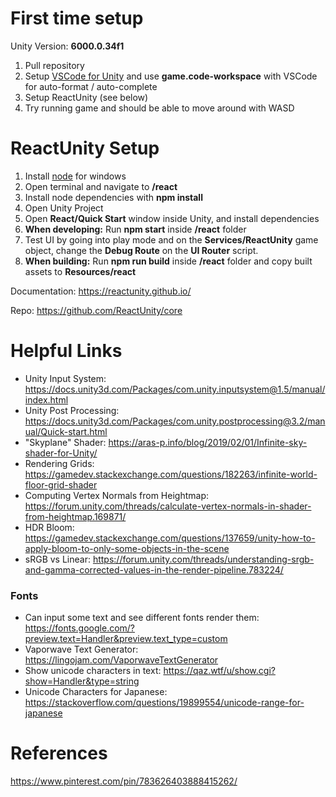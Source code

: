 # First time setup

Unity Version: **6000.0.34f1**

1. Pull repository
2. Setup [VSCode for Unity](https://code.visualstudio.com/docs/other/unity) and use **game.code-workspace** with VSCode for auto-format / auto-complete
2. Setup ReactUnity (see below)
3. Try running game and should be able to move around with WASD

# ReactUnity Setup

1. Install [node](https://nodejs.org/en/download) for windows
2. Open terminal and navigate to **/react**
3. Install node dependencies with **npm install**
4. Open Unity Project
5. Open **React/Quick Start** window inside Unity, and install dependencies
6. **When developing:** Run **npm start** inside **/react** folder
7. Test UI by going into play mode and on the **Services/ReactUnity** game object, change the **Debug Route** on the **UI Router** script.
8. **When building:** Run **npm run build** inside **/react** folder and copy built assets to **Resources/react**

Documentation: https://reactunity.github.io/

Repo: https://github.com/ReactUnity/core

# Helpful Links

- Unity Input System: https://docs.unity3d.com/Packages/com.unity.inputsystem@1.5/manual/index.html 
- Unity Post Processing: https://docs.unity3d.com/Packages/com.unity.postprocessing@3.2/manual/Quick-start.html 
- "Skyplane" Shader: https://aras-p.info/blog/2019/02/01/Infinite-sky-shader-for-Unity/ 
- Rendering Grids: https://gamedev.stackexchange.com/questions/182263/infinite-world-floor-grid-shader 
- Computing Vertex Normals from Heightmap: https://forum.unity.com/threads/calculate-vertex-normals-in-shader-from-heightmap.169871/ 
- HDR Bloom: https://gamedev.stackexchange.com/questions/137659/unity-how-to-apply-bloom-to-only-some-objects-in-the-scene 
- sRGB vs Linear: https://forum.unity.com/threads/understanding-srgb-and-gamma-corrected-values-in-the-render-pipeline.783224/ 

### Fonts

- Can input some text and see different fonts render them: https://fonts.google.com/?preview.text=Handler&preview.text_type=custom
- Vaporwave Text Generator: https://lingojam.com/VaporwaveTextGenerator 
- Show unicode characters in text: https://qaz.wtf/u/show.cgi?show=Handler&type=string 
- Unicode Characters for Japanese: https://stackoverflow.com/questions/19899554/unicode-range-for-japanese 

# References

https://www.pinterest.com/pin/783626403888415262/ 

